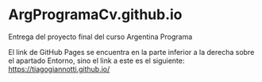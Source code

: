 # ArgProgramaCv.github.io
Entrega del proyecto final del curso Argentina Programa 

El link de GitHub Pages se encuentra en la parte inferior a la derecha sobre el apartado Entorno, sino el link a este es el siguiente: https://tiagogiannotti.github.io/



